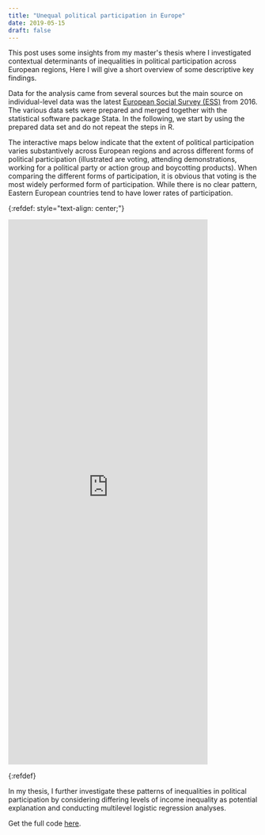 ```yaml
---
title: "Unequal political participation in Europe"
date: 2019-05-15
draft: false
---
```


This post uses some insights from my master's thesis where I investigated contextual determinants of inequalities in political participation across European regions, Here I will give a short overview of some descriptive key findings.

Data for the analysis came from several sources but the main source on individual-level data was the latest [European Social Survey (ESS)](https://www.europeansocialsurvey.org/) from 2016. The various data sets were prepared and merged together with the statistical software package Stata. In the following, we start by using the prepared data set and do not repeat the steps in R.

The interactive maps below indicate that the extent of political participation varies substantively across European regions and across different forms of political participation (illustrated are voting, attending demonstrations, working for a political party or action group and boycotting products). When comparing the different forms of participation, it is obvious that voting is the most widely performed form of participation. While there is no clear pattern, Eastern European countries tend to have lower rates of participation.

{:refdef: style="text-align: center;"}
<p><iframe style="width:80%;"  height="1100" src="https://chodera.shinyapps.io/unequal-app/" frameborder="0" allowfullscreen></iframe></p>
{:refdef}

In my thesis, I further investigate these patterns of inequalities in political participation by considering differing levels of income inequality as potential explanation and conducting multilevel logistic regression analyses.

Get the full code [here](https://github.com/chodera/chodera.github.io/blob/master/assets/projects/8_unequal_political_participation_europe/unequal_participation.R).
